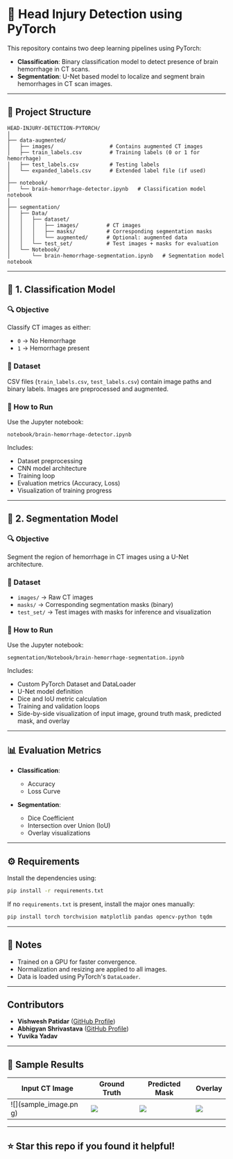 # 🧠 Head Injury Detection using PyTorch

This repository contains two deep learning pipelines using PyTorch:
- **Classification**: Binary classification model to detect presence of brain hemorrhage in CT scans.
- **Segmentation**: U-Net based model to localize and segment brain hemorrhages in CT scan images.

---

## 📁 Project Structure

```
HEAD-INJURY-DETECTION-PYTORCH/
│
├── data-augmented/
│   ├── images/                  # Contains augmented CT images
│   ├── train_labels.csv         # Training labels (0 or 1 for hemorrhage)
│   ├── test_labels.csv          # Testing labels
│   └── expanded_labels.csv      # Extended label file (if used)
│
├── notebook/
│   └── brain-hemorrhage-detector.ipynb   # Classification model notebook
│
├── segmentation/
│   ├── Data/
│   │   ├── dataset/
│   │   │   ├── images/         # CT images
│   │   │   ├── masks/          # Corresponding segmentation masks
│   │   │   └── augmented/      # Optional: augmented data
│   │   └── test_set/           # Test images + masks for evaluation
│   └── Notebook/
│       └── brain-hemorrhage-segmentation.ipynb   # Segmentation model notebook
```

---

## 🧪 1. Classification Model

### 🔍 Objective
Classify CT images as either:
- `0` → No Hemorrhage
- `1` → Hemorrhage present

### 📘 Dataset
CSV files (`train_labels.csv`, `test_labels.csv`) contain image paths and binary labels. Images are preprocessed and augmented.

### 🚀 How to Run
Use the Jupyter notebook:
```
notebook/brain-hemorrhage-detector.ipynb
```

Includes:
- Dataset preprocessing
- CNN model architecture
- Training loop
- Evaluation metrics (Accuracy, Loss)
- Visualization of training progress

---

## 🧠 2. Segmentation Model

### 🔍 Objective
Segment the region of hemorrhage in CT images using a U-Net architecture.

### 📘 Dataset
- `images/` → Raw CT images
- `masks/` → Corresponding segmentation masks (binary)
- `test_set/` → Test images with masks for inference and visualization

### 🚀 How to Run
Use the Jupyter notebook:
```
segmentation/Notebook/brain-hemorrhage-segmentation.ipynb
```

Includes:
- Custom PyTorch Dataset and DataLoader
- U-Net model definition
- Dice and IoU metric calculation
- Training and validation loops
- Side-by-side visualization of input image, ground truth mask, predicted mask, and overlay

---

## 📊 Evaluation Metrics

- **Classification**:
  - Accuracy
  - Loss Curve
  
- **Segmentation**:
  - Dice Coefficient
  - Intersection over Union (IoU)
  - Overlay visualizations

---

## ⚙️ Requirements

Install the dependencies using:

```bash
pip install -r requirements.txt
```

If no `requirements.txt` is present, install the major ones manually:

```bash
pip install torch torchvision matplotlib pandas opencv-python tqdm
```

---

## 📌 Notes

- Trained on a GPU for faster convergence.
- Normalization and resizing are applied to all images.
- Data is loaded using PyTorch's `DataLoader`.

---

## Contributors
- **Vishwesh Patidar** ([GitHub Profile](https://github.com/VishweshPatidar))
- **Abhigyan Shrivastava** ([GitHub Profile](https://github.com/abhiigyan))
- **Yuvika Yadav**
---

## 📸 Sample Results

| Input CT Image | Ground Truth | Predicted Mask | Overlay |
|----------------|--------------|----------------|---------|
| ![](sample_image.pn     g) | ![](gt_mask.png) | ![](pred_mask.png) | ![](overlay.png) |

---

## ⭐ Star this repo if you found it helpful!
